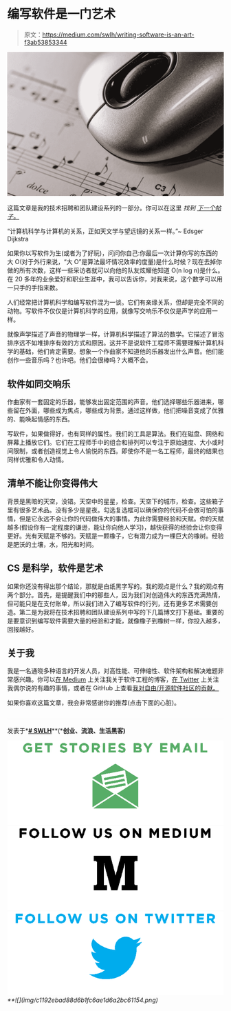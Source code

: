 # 编写软件是一门艺术

> 原文：<https://medium.com/swlh/writing-software-is-an-art-f3ab53853344>

![](img/831cc2cd932a4a3a9e6bd56df4e9c13b.png)

这篇文章是我的技术招聘和团队建设系列的一部分。你可以在这里 *找到* [*下一个帖子。*](/@ayasin/agile-is-the-new-waterfall-f7baef5d026d)

“计算机科学与计算机的关系，正如天文学与望远镜的关系一样。”~ Edsger Dijkstra

如果你以写软件为生(或者为了好玩)，问问你自己:你最后一次计算你写的东西的大 O(对于外行来说，“大 O”是算法最坏情况效率的度量)是什么时候？现在去掉你做的所有次数，这样一些采访者就可以向他的队友炫耀他知道 O(n log n)是什么。在 20 多年的业余爱好和职业生涯中，我可以告诉你，对我来说，这个数字可以用一只手的手指来数。

人们经常把计算机科学和编写软件混为一谈。它们有亲缘关系，但却是完全不同的动物。写软件不仅仅是计算机科学的应用，就像写交响乐不仅仅是声学的应用一样。

就像声学描述了声音的物理学一样，计算机科学描述了算法的数学。它描述了冒泡排序远不如堆排序有效的方式和原因。这并不是说软件工程师不需要理解计算机科学的基础，他们肯定需要。想象一个作曲家不知道他的乐器发出什么声音。他们能创作一些音乐吗？也许吧。他们会很棒吗？大概不会。

## 软件如同交响乐

作曲家有一套固定的乐器，能够发出固定范围的声音。他们选择哪些乐器进来，哪些留在外面，哪些成为焦点，哪些成为背景。通过这样做，他们把噪音变成了优雅的、能唤起情感的东西。

写软件，如果做得好，也有同样的属性。我们的工具是算法。我们在磁盘、网络和屏幕上播放它们。它们在工程师手中的组合和排列可以专注于原始速度、大小或时间限制，或者创造视觉上令人愉悦的东西。即使你不是一名工程师，最终的结果也同样优雅和令人动情。

## 清单不能让你变得伟大

背景是黑暗的天空，没错。天空中的星星，检查。天空下的城市，检查。这些箱子里有很多艺术品。没有多少是星夜。勾选复选框可以确保你的代码不会做可怕的事情，但是它永远不会让你的代码做伟大的事情。为此你需要经验和天赋。你的天赋越多(假设你有一定程度的谦逊，能让你向他人学习)，越快获得的经验会让你变得更好。光有天赋是不够的。天赋是一颗橡子，它有潜力成为一棵巨大的橡树。经验是肥沃的土壤，水，阳光和时间。

## CS 是科学，软件是艺术

如果你还没有得出那个结论，那就是白纸黑字写的。我的观点是什么？我的观点有两个部分。首先，是提醒我们中的那些人，因为我们对创造伟大的东西充满热情，但可能只是在支付账单，所以我们进入了编写软件的行列，还有更多艺术需要创造。第二是为我将在技术招聘和团队建设系列中写的下几篇博文打下基础。重要的是要意识到编写软件需要大量的经验和才能，就像橡子到橡树一样，你投入越多，回报越好。

## 关于我

我是一名通晓多种语言的开发人员，对高性能、可伸缩性、软件架构和解决难题非常感兴趣。你可以[在 Medium](/@ayasin) 上关注我关于软件工程的博客，[在 Twitter](https://twitter.com/ayasin) 上关注我偶尔说的有趣的事情，或者在 GitHub 上查看[我对自由/开源软件社区的贡献。](https://github.com/ayasin)

如果你喜欢这篇文章，我会非常感谢你的推荐(点击下面的心脏)。

![](img/c1192ebad88d6b1fc6ae1d6a2bc61154.png)

发表于*[**# SWLH**](https://medium.com/swlh)**(***创业、流浪、生活黑客)**

*[![](img/de26c089e79a3a2a25d2b750ff6db50f.png)](http://supply.us9.list-manage.com/subscribe?u=310af6eb2240d299c7032ef6c&id=d28d8861ad)**[![](img/f47a578114e0a96bdfabc3a5400688d5.png)](https://medium.com/swlh)**[![](img/c1351daa9c4f0c8ac516addb60c82f6b.png)](https://twitter.com/swlh_)**![](img/c1192ebad88d6b1fc6ae1d6a2bc61154.png)*